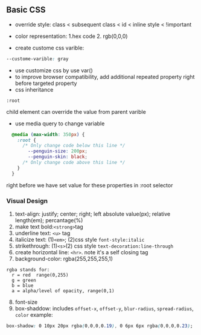 ## Basic CSS
- override style:   class < subsequent class < id < inline style < !important
- color representation:  1.hex code 2. rgb(0,0,0)

- create custome css varible: 
```css
--custome-varible: gray
```
- use customize css by use var()
- to improve browser compatibility, add additional repeated property right before targeted property
- css inheritance
```
:root
```
child element can override the value from parent varible 
- use media query to change variable 
```css
  @media (max-width: 350px) {
    :root {
      /* Only change code below this line */
        --penguin-size: 200px;
        --penguin-skin: black;
      /* Only change code above this line */
    }
  }
```
right before we have set value for these properties in :root selector

### Visual Design
1. text-align:
 justify; center; right; left
absolute value(px); relative length(em); percantage(%)
2. make text bold:``` <strong> ```tag 
3. underline text: ```<u>``` tag
4. italicize text: (1)```<em>```; (2)css style ```font-style:italic```
5. strikethrough: (1)```<s>```(2) css style ```text-decoration:line-through```
6. create horizontal line: ```<hr>```. note it's a self closing tag 
7. background-color: rgba(255,255,255,1)
```
rgba stands for:
  r = red  range(0,255)
  g = green
  b = blue
  a = alpha/level of opacity, range(0,1)
  ```
  8. font-size 
  9. box-shaddow:  includes ```offset-x```, ```offset-y```, ```blur-radius```, ```spread-radius```, ```color```
  example:

   ```css 
   box-shadow: 0 10px 20px rgba(0,0,0,0.19), 0 6px 6px rgba(0,0,0,0.23);
   ```